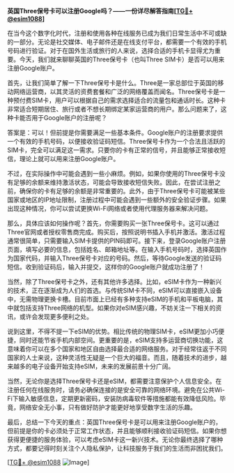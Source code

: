 **英国Three保号卡可以注册Google吗？——一份详尽解答指南[[TG💪+ @esim1088](https://t.me/s/esim1088)]**

在当今这个数字化时代，注册和使用各种在线服务已成为我们日常生活中不可或缺的一部分。无论是社交媒体、电子邮件还是在线支付平台，都需要一个有效的手机号码进行验证。对于在国外生活或旅行的人来说，选择合适的手机卡显得尤为重要。今天，我们就来聊聊英国的Three保号卡（也叫Three SIM卡）是否可以用来注册Google账户。

首先，让我们简单了解一下Three保号卡是什么。Three是一家总部位于英国的移动网络运营商，以其灵活的资费套餐和广泛的网络覆盖而闻名。Three保号卡是一种预付费SIM卡，用户可以根据自己的需求选择适合的流量包和通话时长。这种卡非常适合短期居住、旅行或者不想长期绑定某家运营商的用户。那么问题来了，这种卡能否用于Google账户的注册呢？

答案是：可以！但前提是你需要满足一些基本条件。Google账户的注册要求提供一个有效的手机号码，以便接收验证码短信。Three保号卡作为一个合法且活跃的SIM卡，完全可以满足这一需求。只要你的卡有正常的信号，并且能够正常接收短信，理论上就可以用来注册Google账户。

不过，在实际操作中可能会遇到一些小麻烦。例如，如果你使用的Three保号卡没有足够的余额来维持激活状态，可能会导致接收短信失败。因此，在尝试注册之前，确保你的卡有足够的余额是非常重要的。此外，由于Three保号卡可能被某些国家或地区的IP地址限制，注册过程中可能会遇到一些额外的安全验证步骤。如果出现这种情况，你可以尝试更换Wi-Fi网络或者使用代理服务器来解决问题。

那么，具体应该如何操作呢？首先，你需要购买一张Three保号卡。这可以通过Three官网或者授权零售商完成。购买后，按照说明书插入手机并激活。激活过程通常很简单，只需要输入SIM卡提供的PIN码即可。接下来，登录Google账户注册页面，填写必要的信息，包括姓名、邮箱地址等。在输入手机号码时，选择英国作为国家代码，并输入Three保号卡对应的号码。然后，等待Google发送的验证码短信。收到验证码后，输入并提交，这样你的Google账户就成功注册了！

当然，除了Three保号卡之外，还有其他许多选择。比如，eSIM卡作为一种新兴的技术，正在逐渐成为人们的首选。与传统SIM卡不同，eSIM可以直接嵌入设备中，无需物理更换卡槽。目前市面上已经有多种支持eSIM的手机和平板电脑，其中就包括支持Three网络的机型。如果你对eSIM感兴趣，不妨关注一下相关的资讯，或许会发现更多便利之处。

说到这里，不得不提一下eSIM的优势。相比传统的物理SIM卡，eSIM更加小巧便捷，同时还能节省手机内部空间。更重要的是，eSIM支持多运营商切换功能，这意味着你可以在多个国家和地区自由选择最合适的网络服务。对于经常往返于不同国家的人士来说，这种灵活性无疑是一个巨大的福音。而且，随着技术的进步，越来越多的电子设备开始支持eSIM，未来的发展前景十分广阔。

当然，无论你是选择Three保号卡还是eSIM，都需要注意保护个人信息安全。在注册任何在线服务时，请务必确保连接的是安全可靠的网络环境。避免在公共Wi-Fi下输入敏感信息，定期更新密码，安装防病毒软件等措施都能有效降低风险。毕竟，网络安全无小事，只有做好防护才能更好地享受数字生活的乐趣。

最后，总结一下今天的重点：英国Three保号卡是可以用来注册Google账户的，但前提是你的卡必须处于正常工作状态，并且能够顺利接收验证码短信。如果你想获得更便捷的服务体验，可以考虑eSIM卡这一新兴技术。无论你最终选择了哪种方式，都要记得时刻关注个人隐私保护，让科技服务于我们的生活而非困扰我们。

[[TG💪+ @esim1088](https://t.me/s/esim1088) ![Image](https://i.postimg.cc/4NQfJmqS/Snipaste-2025-05-13-00-14-12.png)]